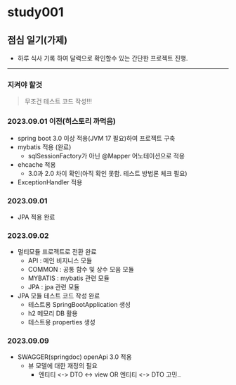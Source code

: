 # study001

## 점심 일기(가제)
- 하루 식사 기록 하여 달력으로 확인할수 있는 간단한 프로젝트 진행.

--------------------
### 지켜야 할것
> 무조건 테스트 코드 작성!!!

### 2023.09.01 이전(히스토리 까먹음)
- spring boot 3.0 이상 적용(JVM 17 필요)하여 프로젝트 구축
- mybatis 적용 (완료)
  - sqlSessionFactory가 아닌 @Mapper 어노테이션으로 적용
- ehcache 적용
  - 3.0과 2.0 차이 확인(아직 확인 못함. 테스트 방법론 체크 필요)
- ExceptionHandler 적용
  
### 2023.09.01
- JPA 적용 완료

### 2023.09.02
- 멀티모듈 프로젝트로 전환 완료
  - API : 메인 비지니스 모듈
  - COMMON : 공통 함수 및 상수 모음 모듈
  - MYBATIS : mybatis 관련 모듈
  - JPA : jpa 관련 모듈
- JPA 모듈 테스트 코드 작성 완료
  - 테스트용 SpringBootApplication 생성
  - h2 메모리 DB 활용
  - 테스트용 properties 생성

### 2023.09.09
- SWAGGER(springdoc) openApi 3.0 적용
  - 뷰 모델에 대한 재정의 필요
    - 엔티티 <-> DTO <-> view OR 엔티티 <-> DTO 고민..

